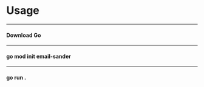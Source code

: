<h1>Usage</h1>

<hr/>
<h4>Download Go </h4>
<hr/>
<h4>go mod init email-sander</h4>
<hr/>
<h4>go run .</h4>

